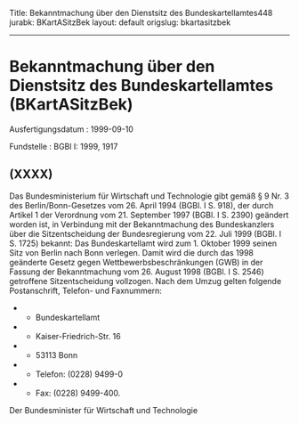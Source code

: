 Title: Bekanntmachung über den Dienstsitz des Bundeskartellamtes448
jurabk: BKartASitzBek
layout: default
origslug: bkartasitzbek


---

# Bekanntmachung über den Dienstsitz des Bundeskartellamtes (BKartASitzBek)

Ausfertigungsdatum
:   1999-09-10

Fundstelle
:   BGBl I: 1999, 1917



## (XXXX)

Das Bundesministerium für Wirtschaft und Technologie gibt gemäß § 9
Nr. 3 des Berlin/Bonn-Gesetzes vom 26. April 1994 (BGBl. I S. 918),
der durch Artikel 1 der Verordnung vom 21. September 1997 (BGBl. I S.
2390) geändert worden ist, in Verbindung mit der Bekanntmachung des
Bundeskanzlers über die Sitzentscheidung der Bundesregierung vom 22.
Juli 1999 (BGBl. I S. 1725) bekannt:
Das Bundeskartellamt wird zum 1. Oktober 1999 seinen Sitz von Berlin
nach Bonn verlegen. Damit wird die durch das 1998 geänderte Gesetz
gegen Wettbewerbsbeschränkungen (GWB) in der Fassung der
Bekanntmachung vom 26. August 1998 (BGBl. I S. 2546) getroffene
Sitzentscheidung vollzogen.
Nach dem Umzug gelten folgende Postanschrift, Telefon- und Faxnummern:

*    *   Bundeskartellamt


*    *   Kaiser-Friedrich-Str. 16


*    *   53113 Bonn


*    *   Telefon: (0228) 9499-0


*    *   Fax: (0228) 9499-400.




Der Bundesminister für Wirtschaft und Technologie

